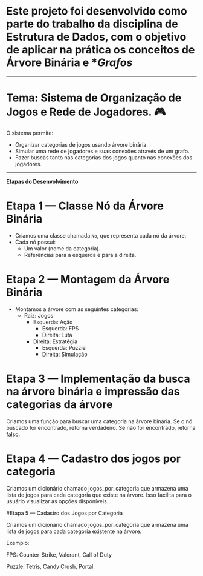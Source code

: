 # Este projeto foi desenvolvido como parte do trabalho da disciplina de **Estrutura de Dados**, com o objetivo de aplicar na prática os conceitos de **Árvore Binária** e **Grafos*


---
# Tema: Sistema de Organização de Jogos e Rede de Jogadores. 🎮

O sistema permite:
- Organizar categorias de jogos usando árvore binária.
- Simular uma rede de jogadores e suas conexões através de um grafo.
- Fazer buscas tanto nas categorias dos jogos quanto nas conexões dos jogadores.
---


**Etapas do Desenvolvimento**
# Etapa 1 — Classe Nó da Árvore Binária
- Criamos uma classe chamada `No`, que representa cada nó da árvore.
- Cada nó possui:
  - Um valor (nome da categoria).
  - Referências para a esquerda e para a direita.

# Etapa 2 — Montagem da Árvore Binária
- Montamos a árvore com as seguintes categorias:
  - Raiz: Jogos
    - Esquerda: Ação
      - Esquerda: FPS
      - Direita: Luta
    - Direita: Estratégia
      - Esquerda: Puzzle
      - Direita: Simulação

# Etapa 3 — Implementação da busca na árvore binária e impressão das categorias da árvore
Criamos uma função para buscar uma categoria na árvore binária.
Se o nó buscado for encontrado, retorna verdadeiro.
Se não for encontrado, retorna falso.

# Etapa 4 — Cadastro dos jogos por categoria
Criamos um dicionário chamado jogos_por_categoria que armazena uma lista de jogos para cada categoria que existe na árvore.
Isso facilita para o usuário visualizar as opções disponíveis.

#Etapa 5 — Cadastro dos Jogos por Categoria

Criamos um dicionário chamado jogos_por_categoria que armazena uma lista de jogos para cada categoria existente na árvore.

Exemplo:

FPS: Counter-Strike, Valorant, Call of Duty

Puzzle: Tetris, Candy Crush, Portal.








